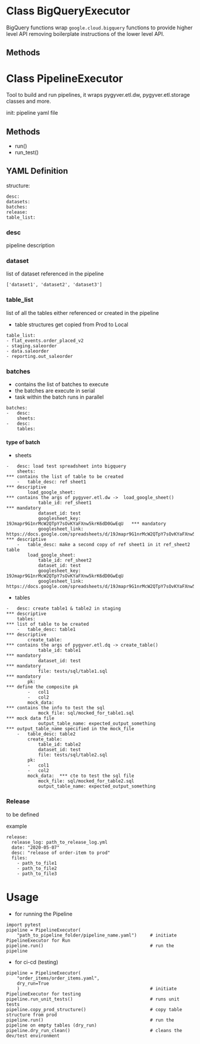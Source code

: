 # Class BigQueryExecutor

BigQuery functions wrap `google.cloud.bigquery` functions to provide higher level API removing boilerplate instructions of the lower level API.

## Methods

### 

#  Class PipelineExecutor

Tool to build and run pipelines, it wraps pygyver.etl.dw, pygyver.etl.storage classes and more.

init: pipeline yaml file

## Methods
- run()
- run_test()

## YAML Definition

structure:

```
desc: 
datasets:
batches:    
release:
table_list:
```

### desc

pipeline description

### dataset

list of dataset referenced in the pipeline

```
['dataset1', 'dataset2', 'dataset3']
```
### table_list

list of all the tables either referenced or created in the pipeline

- table structures get copied from Prod to Local

```
table_list:
- flat_events.order_placed_v2
- staging.saleorder
- data.saleorder
- reporting.out_saleorder
```

### batches

- contains the list of batches to execute
- the batches are execute in serial
- task within the batch runs in parallel


```
batches:
-   desc:
    sheets:
-   desc:
    tables:
```

#### type of batch

- sheets

```
-   desc: load test spreadsheet into bigquery      
    sheets:                                                                 *** contains the list of table to be created
    -   table_desc: ref sheet1                                              *** descriptive
        load_google_sheet:                                                  *** contains the args of pygyver.etl.dw ->  load_google_sheet()
            table_id: ref_sheet1                                            *** mandatory
            dataset_id: test 
            googlesheet_key: 19Jmapr9G1nrMcW2QTpY7sOvKYaFXnw5krK6dD0GwEqU   *** mandatory 
            googlesheet_link: https://docs.google.com/spreadsheets/d/19Jmapr9G1nrMcW2QTpY7sOvKYaFXnw5krK6dD0GwEqU/edit#gid=0                                                      *** descriptive
    -   table_desc: make a second copy of ref sheet1 in it ref_sheet2 table
        load_google_sheet:
            table_id: ref_sheet2
            dataset_id: test
            googlesheet_key: 19Jmapr9G1nrMcW2QTpY7sOvKYaFXnw5krK6dD0GwEqU
            googlesheet_link: https://docs.google.com/spreadsheets/d/19Jmapr9G1nrMcW2QTpY7sOvKYaFXnw5krK6dD0GwEqU/edit#gid=0
```

- tables

```
-   desc: create table1 & table2 in staging                             *** descriptive
    tables:                                                             *** list of table to be created
    -   table_desc: table1                                              *** descriptive
        create_table:                                                   *** contains the args of pygyver.etl.dq -> create_table()
            table_id: table1                                            *** mandatory
            dataset_id: test                                            *** mandatory
            file: tests/sql/table1.sql                                  *** mandatory
        pk:                                                             *** define the composite pk
        -   col1
        -   col2
        mock_data:                                                      *** contains the info to test the sql
            mock_file: sql/mocked_for_table1.sql                        *** mock data file
            output_table_name: expected_output_something                *** output_table_name specified in the mock_file
    -   table_desc: table2
        create_table:
            table_id: table2
            dataset_id: test
            file: tests/sql/table2.sql
        pk:
        -   col1
        -   col2
        mock_data:  *** cte to test the sql file
            mock_file: sql/mocked_for_table2.sql                        
            output_table_name: expected_output_something                
```


### Release

to be defined

example
```
release:
  release_log: path_to_release_log.yml
  date: "2020-05-07"
  desc: "release of order-item to prod"
  files:
    - path_to_file1
    - path_to_file2
    - path_to_file3
```

# Usage

- for running the Pipeline

```
import pytest
pipeline = PipelineExecutor(
    "path_to_pipeline_folder/pipeline_name.yaml")     # initiate PipelineExecutor for Run
pipeline.run()                                        # run the pipeline
```

- for ci-cd (testing)

```
pipeline = PipelineExecutor(
    "order_items/order_items.yaml", 
    dry_run=True
    )                                                 # initiate PipelineExecutor for testing
pipeline.run_unit_tests()                             # runs unit tests
pipeline.copy_prod_structure()                        # copy table structure from prod
pipeline.run()                                        # run the pipeline on empty tables (dry_run)
pipeline.dry_run_clean()                              # cleans the dev/test environment
```